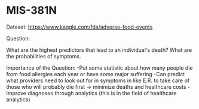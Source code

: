 # MIS-381N

Dataset: https://www.kaggle.com/fda/adverse-food-events

Question: 

What are the highest predictors that lead to an individual's death? 
What are the probabilities of symptoms.


Importance of the Question: 
-Put some statistic about how many people die from food allergies each year or have some major suffering
-Can predict what providers need to look out for in symptoms in like E.R. to take care of those who will probably die first -> minimize deaths and healthcare costs
-Improve diagnoses through analytics (this is in the field of healthcare analytics)
